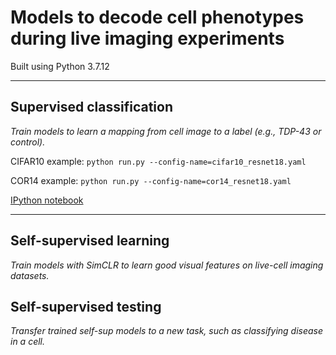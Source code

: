 # Models to decode cell phenotypes during live imaging experiments
Built using Python 3.7.12

---

## Supervised classification

*Train models to learn a mapping from cell image to a label (e.g., TDP-43 or control).*

CIFAR10 example: `python run.py --config-name=cifar10_resnet18.yaml`


COR14 example: `python run.py --config-name=cor14_resnet18.yaml`

[IPython notebook](https://colab.research.google.com/drive/1z_oPHNqNw_e7DCIL6SfvADRCgUA8RrMR)

---

## Self-supervised learning

*Train models with SimCLR to learn good visual features on live-cell imaging datasets.*


## Self-supervised testing

*Transfer trained self-sup models to a new task, such as classifying disease in a cell.*